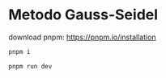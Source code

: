 # Metodo Gauss-Seidel

download pnpm: https://pnpm.io/installation
```js
pnpm i
```

```js
pnpm run dev
```
